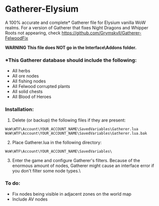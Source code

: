 # Gatherer-Elysium
A 100% accurate and complete* Gatherer file for Elysium vanilla WoW realms. For a version of Gatherer that fixes Night Dragons and Whipper Roots not appearing, check https://github.com/Grymskvll/Gatherer-FelwoodFix

**WARNING**
**This file does NOT go in the Interface\Addons folder.**

### *This Gatherer database should include the following:
- All herbs
- All ore nodes
- All fishing nodes
- All Felwood corrupted plants
- All solid chests
- All Blood of Heroes


### Installation:
1. Delete (or backup) the following files if they are present:
```
WoW\WTF\Account\YOUR_ACCOUNT_NAME\SavedVariables\Gatherer.lua
WoW\WTF\Account\YOUR_ACCOUNT_NAME\SavedVariables\Gatherer.lua.bak
```

2. Place Gatherer.lua in the following directory:
```
WoW\WTF\Account\YOUR_ACCOUNT_NAME\SavedVariables\
```

3. Enter the game and configure Gatherer's filters. Because of the enormous amount of nodes, Gatherer might cause an interface error if you don't filter some node types.\

### To do:
- Fix nodes being visible in adjacent zones on the world map
- Include AV nodes